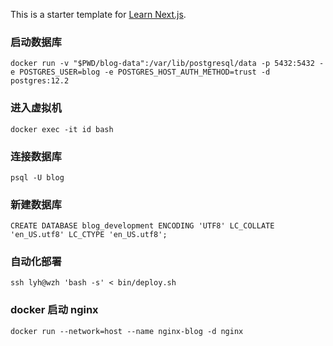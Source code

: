 This is a starter template for [Learn Next.js](https://nextjs.org/learn).
 
### 启动数据库
```
docker run -v "$PWD/blog-data":/var/lib/postgresql/data -p 5432:5432 -e POSTGRES_USER=blog -e POSTGRES_HOST_AUTH_METHOD=trust -d postgres:12.2
```

### 进入虚拟机
```
docker exec -it id bash
```

### 连接数据库
```
psql -U blog
```

### 新建数据库
```
CREATE DATABASE blog_development ENCODING 'UTF8' LC_COLLATE 'en_US.utf8' LC_CTYPE 'en_US.utf8';
```

### 自动化部署
```
ssh lyh@wzh 'bash -s' < bin/deploy.sh 
```

### docker 启动 nginx
```
docker run --network=host --name nginx-blog -d nginx
```

